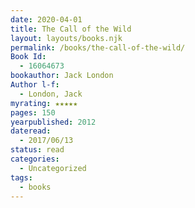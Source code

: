 ```yaml
---
date: 2020-04-01
title: The Call of the Wild
layout: layouts/books.njk
permalink: /books/the-call-of-the-wild/
Book Id:
  - 16064673
bookauthor: Jack London
Author l-f:
  - London, Jack
myrating: ★★★★★
pages: 150
yearpublished: 2012
dateread:
  - 2017/06/13
status: read
categories:
  - Uncategorized
tags:
  - books
---
```

